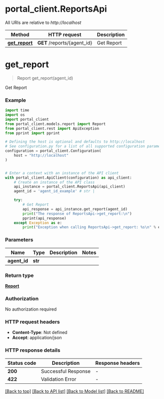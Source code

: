 # portal_client.ReportsApi

All URIs are relative to *http://localhost*

Method | HTTP request | Description
------------- | ------------- | -------------
[**get_report**](ReportsApi.md#get_report) | **GET** /reports/{agent_id} | Get Report


# **get_report**
> Report get_report(agent_id)

Get Report

### Example

```python
import time
import os
import portal_client
from portal_client.models.report import Report
from portal_client.rest import ApiException
from pprint import pprint

# Defining the host is optional and defaults to http://localhost
# See configuration.py for a list of all supported configuration parameters.
configuration = portal_client.Configuration(
    host = "http://localhost"
)


# Enter a context with an instance of the API client
with portal_client.ApiClient(configuration) as api_client:
    # Create an instance of the API class
    api_instance = portal_client.ReportsApi(api_client)
    agent_id = 'agent_id_example' # str | 

    try:
        # Get Report
        api_response = api_instance.get_report(agent_id)
        print("The response of ReportsApi->get_report:\n")
        pprint(api_response)
    except Exception as e:
        print("Exception when calling ReportsApi->get_report: %s\n" % e)
```



### Parameters

Name | Type | Description  | Notes
------------- | ------------- | ------------- | -------------
 **agent_id** | **str**|  | 

### Return type

[**Report**](Report.md)

### Authorization

No authorization required

### HTTP request headers

 - **Content-Type**: Not defined
 - **Accept**: application/json

### HTTP response details
| Status code | Description | Response headers |
|-------------|-------------|------------------|
**200** | Successful Response |  -  |
**422** | Validation Error |  -  |

[[Back to top]](#) [[Back to API list]](../README.md#documentation-for-api-endpoints) [[Back to Model list]](../README.md#documentation-for-models) [[Back to README]](../README.md)

